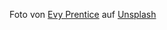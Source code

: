 Foto von <a href="https://unsplash.com/pt-br/@evy_prentice?utm_source=unsplash&utm_medium=referral&utm_content=creditCopyText">Evy Prentice</a> auf <a href="https://unsplash.com/de/fotos/AloEHp7-RmA?utm_source=unsplash&utm_medium=referral&utm_content=creditCopyText">Unsplash</a>
